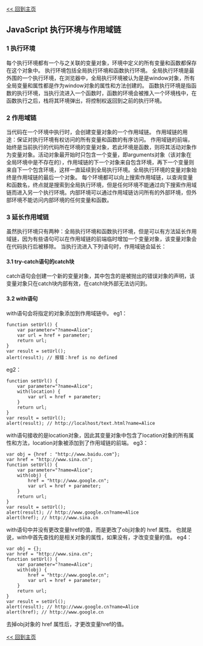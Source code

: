 [<< 回到主页](http://suzy1993.github.io/misszy/)

## JavaScript 执行环境与作用域链

### 1 执行环境
每个执行环境都有一个与之关联的变量对象，环境中定义的所有变量和函数都保存在这个对象中。
执行环境包括全局执行环境和函数执行环境。
全局执行环境是最外围的一个执行环境，在浏览器中，全局执行环境被认为是是window对象，所有全局变量和属性都是作为window对象的属性和方法创建的。
函数执行环境是指函数的执行环境，当执行流进入一个函数时，函数的环境会被推入一个环境栈中，在函数执行之后，栈将其环境弹出，将控制权返回到之前的执行环境。

### 2 作用域链
当代码在一个环境中执行时，会创建变量对象的一个作用域链。
作用域链的用途：保证对执行环境有权访问的所有变量和函数的有序访问。
作用域链的前端，始终是当前执行的代码所在环境的变量对象，若此环境是函数，则将其活动对象作为变量对象。活动对象最开始时只包含一个变量，即arguments对象（该对象在全局环境中是不存在的），作用域链的下一个对象来自包含环境，再下一个变量则来自下一个包含环境，这样一直延续到全局执行环境。全局执行环境的变量对象始终是作用域链的最后一个对象。
每个环境都可以向上搜索作用域链，以查询变量和函数名，终点就是搜索到全局执行环境，但是任何环境不能通过向下搜索作用域链而进入另一个执行环境。内部环境可以通过作用域链访问所有的外部环境，但外部环境不能访问内部环境的任何变量和函数。

### 3 延长作用域链
虽然执行环境只有两种：全局执行环境和函数执行环境，但是可以有方法延长作用域链，因为有些语句可以在作用域链的前端临时增加一个变量对象，该变量对象会在代码执行后被移除。
当执行流进入下列语句时，作用域链会延长：
#### 3.1 try-catch语句的catch块
catch语句会创建一个新的变量对象，其中包含的是被抛出的错误对象的声明，该变量对象只在catch块内部有效，在catch块外部无法访问到。

#### 3.2 with语句
with语句会将指定的对象添加到作用域链中。
eg1：
```
function setUrl() {
    var parameter="?name=Alice";
    var url = href + parameter;
    return url;
}
var result = setUrl();
alert(result); // 报错：href is no defined
```
eg2：
```
function setUrl() {
    var parameter="?name=Alice";
    with(location) {
        var url = href + parameter;
    }
    return url;
}
var result = setUrl();
alert(result); // http://localhost/text.html?name=Alice
```
with语句接收的是location对象，因此其变量对象中包含了location对象的所有属性和方法，location对象被添加到了作用域链的前端。
eg3：
```
var obj = {href : "http://www.baidu.com"};
var href = "http://www.sina.cn";
function setUrl() {
    var parameter="?name=Alice";
    with(obj) {
        href = "http://www.google.cn";
        var url = href + parameter;
    }
    return url;
}
var result = setUrl();
alert(result); // http://www.google.cn?name=Alice
alert(href); // http://www.sina.cn
```
with语句中并没有更改变量href的值，而是更改了obj对象的 href 属性。
也就是说，with中首先查找的是相关对象的属性，如果没有，才改变变量的值。
eg4：
```
var obj = {};
var href = "http://www.sina.cn";
function setUrl() {
    var parameter="?name=Alice";
    with(obj) {
        href = "http://www.google.cn";
        var url = href + parameter;
    }
    return url;
}
var result = setUrl();
alert(result); // http://www.google.cn?name=Alice
alert(href); // http://www.google.cn
```
去掉obj对象的 href 属性后，才更改变量href的值。

[<< 回到主页](http://suzy1993.github.io/misszy/)
